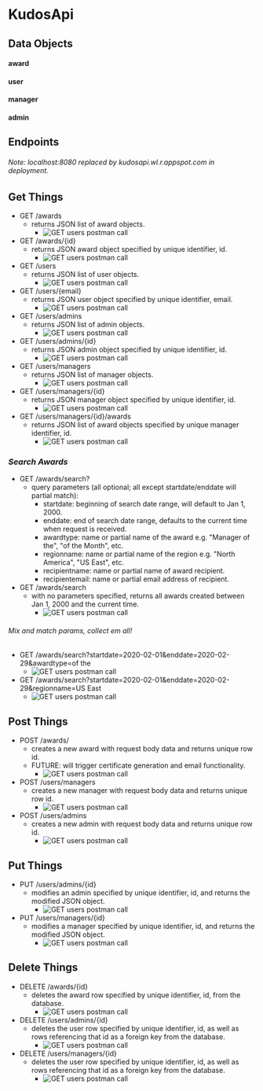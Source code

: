 # KudosApi
## Data Objects
#### award
#### user
#### manager
#### admin
## Endpoints
###### Note: localhost:8080 replaced by kudosapi.wl.r.appspot.com in deployment.
## Get Things
- GET /awards
    - returns JSON list of award objects.
        - ![GET users postman call](documentation/images/postmen/GETAwards.PNG)
- GET /awards/{id}
    - returns JSON award object specified by unique identifier, id.
        - ![GET users postman call](documentation/images/postmen/GETAward.PNG)
- GET /users
    - returns JSON list of user objects.
        - ![GET users postman call](documentation/images/postmen/GETUsers.PNG)
- GET /users/{email}
    - returns JSON user object specified by unique identifier, email.
        - ![GET users postman call](documentation/images/postmen/GETUser.PNG)
- GET /users/admins
    - returns JSON list of admin objects.
        - ![GET users postman call](documentation/images/postmen/GETAdmins.PNG)
- GET /users/admins/{id}
    - returns JSON admin object specified by unique identifier, id.
        - ![GET users postman call](documentation/images/postmen/GETAdmin.PNG)
- GET /users/managers
    - returns JSON list of manager objects.
        - ![GET users postman call](documentation/images/postmen/GETManagers.PNG)
- GET /users/managers/{id}
    - returns JSON manager object specified by unique identifier, id.
        - ![GET users postman call](documentation/images/postmen/GETManager.PNG)
- GET /users/managers/{id}/awards
    - returns JSON list of award objects specified by unique manager identifier, id.
        - ![GET users postman call](documentation/images/postmen/GETManagerAwards.PNG)
### *Search Awards*
- GET /awards/search?
    - query parameters (all optional; all except startdate/enddate will partial match):
        - startdate: beginning of search date range, will default to Jan 1, 2000.
        - enddate: end of search date range, defaults to the current time when request is received.
        - awardtype: name or partial name of the award e.g. "Manager of the", "of the Month", etc.
        - regionname: name or partial name of the region e.g. "North America", "US East", etc.
        - recipientname: name or partial name of award recipient.
        - recipientemail: name or partial email address of recipient.
- GET /awards/search
    - with no parameters specified, returns all awards created between Jan 1, 2000 and the current time.
        - ![GET users postman call](documentation/images/postmen/GETSearchAwardsNoParams.PNG)
###### Mix and match params, collect em all!
- GET /awards/search?startdate=2020-02-01&enddate=2020-02-29&awardtype=of the
    - ![GET users postman call](documentation/images/postmen/GETSearchAwardsParamsExample1.PNG)
- GET /awards/search?startdate=2020-02-01&enddate=2020-02-29&regionname=US East
    - ![GET users postman call](documentation/images/postmen/GETSearchAwardsParamsExample2.PNG)

## Post Things
- POST /awards/
    - creates a new award with request body data and returns unique row id.
    - FUTURE: will trigger certificate generation and email functionality.
        - ![GET users postman call](documentation/images/postmen/POSTAward.PNG) 
- POST /users/managers
    - creates a new manager with request body data and returns unique row id.
        - ![GET users postman call](documentation/images/postmen/POSTManager.PNG)
- POST /users/admins
    - creates a new admin with request body data and returns unique row id.
        - ![GET users postman call](documentation/images/postmen/POSTAdmin.PNG)
## Put Things
- PUT /users/admins/{id}
    - modifies an admin specified by unique identifier, id, and returns the modified JSON object.
        - ![GET users postman call](documentation/images/postmen/PUTAdmin.PNG)
- PUT /users/managers/{id}
    - modifies a manager specified by unique identifier, id, and returns the modified JSON object.
        - ![GET users postman call](documentation/images/postmen/PUTManager.PNG)
## Delete Things
- DELETE /awards/{id}
    - deletes the award row specified by unique identifier, id, from the database.
        - ![GET users postman call](documentation/images/postmen/DELETEAward.PNG)
- DELETE /users/admins/{id}
    - deletes the user row specified by unique identifier, id, as well as rows referencing that id as a foreign key from the database.
        - ![GET users postman call](documentation/images/postmen/DELETEAdmin.PNG)
- DELETE /users/managers/{id}
    - deletes the user row specified by unique identifier, id, as well as rows referencing that id as a foreign key from the database.
        - ![GET users postman call](documentation/images/postmen/DELETEManager.PNG)